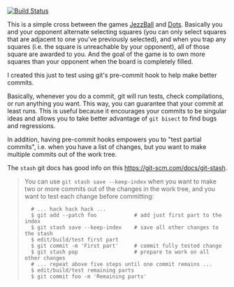 [![Build Status](https://travis-ci.org/trungng92/goolang.svg?branch=master)](https://travis-ci.org/trungng92/goolang)

This is a simple cross between the games [JezzBall](http://www.jezzball.us/) and [Dots](https://en.wikipedia.org/wiki/Dots_(game)). Basically you and your opponent alternate selecting squares (you can only select squares that are adjacent to one you've previously selected), and when you trap any squares (i.e. the square is unreachable by your opponent), all of those square are awarded to you. And the goal of the game is to own more squares than your opponent when the board is completely filled.

I created this just to test using git's pre-commit hook to help make better commits.

Basically, whenever you do a commit, git will run tests, check compilations, or run anything you want.
This way, you can guarantee that your commit at least runs. This is useful because it encourages your commits to be singular ideas and allows you to take better advantage of `git bisect` to find bugs and regressions.

In addition, having pre-commit hooks empowers you to "test partial commits", i.e. when you have a list of changes, but you want to make multiple commits out of the work tree.

The `stash` git docs has good info on this <https://git-scm.com/docs/git-stash>.

>You can use `git stash save --keep-index` when you want to make two or more commits out of the changes in the work tree, and you want to test each change before committing:
>```
>	# ... hack hack hack ...
>	$ git add --patch foo            # add just first part to the index
>	$ git stash save --keep-index    # save all other changes to the stash
>	$ edit/build/test first part
>	$ git commit -m 'First part'     # commit fully tested change
>	$ git stash pop                  # prepare to work on all other changes
>	# ... repeat above five steps until one commit remains ...
>	$ edit/build/test remaining parts
>	$ git commit foo -m 'Remaining parts'
>```

